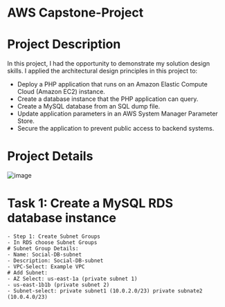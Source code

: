 # AWS Capstone-Project
# Project Description
In this project, I had the opportunity to demonstrate my solution design skills.
I applied the architectural design principles in this project to:
- Deploy a PHP application that runs on an Amazon Elastic Compute Cloud (Amazon EC2) instance.
- Create a database instance that the PHP application can query.
- Create a MySQL database from an SQL dump file.
- Update application parameters in an AWS System Manager Parameter Store.
- Secure the application to prevent public access to backend systems.
# Project Details
![image](https://github.com/moussa-sanou/Capstone-Project/assets/58495791/ed9283c3-3f60-45d1-807b-e38d249cd34c)
# Task 1: Create a MySQL RDS database instance
    - Step 1: Create Subnet Groups
    - In RDS choose Subnet Groups
    # Subnet Group Details:
    - Name: Social-DB-subnet
    - Description: Social-DB-subnet
    - VPC-Select: Example VPC
    # Add Subnet:
    - AZ Select: us-east-1a (private subnet 1)
    - us-east-1b1b (private subnet 2)
    - Subnet-select: private subnet1 (10.0.2.0/23) private subnate2 (10.0.4.0/23)


